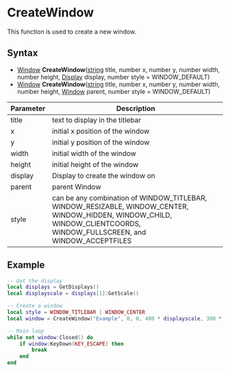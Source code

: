 # CreateWindow

This function is used to create a new window.

## Syntax

- [Window](Window.md) **CreateWindow**([string](https://www.lua.org/manual/5.4/manual.html#6.4) title, number x, number y, number width, number height, [Display](Display.md) display, number style = WINDOW_DEFAULT)
- [Window](Window.md) **CreateWindow**([string](https://www.lua.org/manual/5.4/manual.html#6.4) title, number x, number y, number width, number height, [Window](Window.md) parent, number style = WINDOW_DEFAULT)

| Parameter | Description |
| ------ | ------ |
| title | text to display in the titlebar |
| x | initial x position of the window |
| y | initial y position of the window |
| width | initial width of the window |
| height | initial height of the window |
| display | Display to create the window on |
| parent | parent Window |
| style | can be any combination of WINDOW_TITLEBAR, WINDOW_RESIZABLE, WINDOW_CENTER, WINDOW_HIDDEN, WINDOW_CHILD, WINDOW_CLIENTCOORDS, WINDOW_FULLSCREEN, and WINDOW_ACCEPTFILES |

## Example

```lua
-- Get the display
local displays = GetDisplays()
local displayscale = displays[1]:GetScale()

-- Create a window
local style = WINDOW_TITLEBAR | WINDOW_CENTER
local window = CreateWindow("Example", 0, 0, 400 * displayscale, 300 * displayscale, displays[1], style)

-- Main loop
while not window:Closed() do
    if window:KeyDown(KEY_ESCAPE) then
        break
    end
end
```
